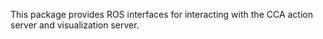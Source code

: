 This package provides ROS interfaces for interacting with the CCA action server and visualization server.
